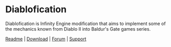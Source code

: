 # Diablofication

Diablofication is Infinity Engine modification that aims to implement some of the mechanics known from Diablo II into Baldur's Gate games series.

[Readme](https://github.com/m-architek/Diablofication/tree/release#readme) | [Download](https://github.com/m-architek/Diablofication/releases) | [Forum](https://www.gibberlings3.net/forums/topic/35393-diablofication/) | [Support](https://github.com/m-architek/Diablofication/issues)
